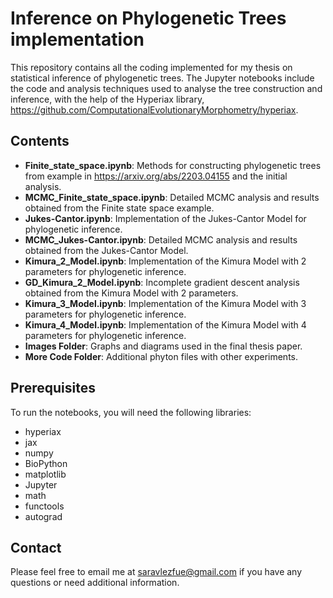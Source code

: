 # Inference on Phylogenetic Trees implementation
This repository contains all the coding implemented for my thesis on statistical inference of phylogenetic trees. The Jupyter notebooks include the code and analysis techniques used to analyse the tree construction and inference, with the help of the Hyperiax library, https://github.com/ComputationalEvolutionaryMorphometry/hyperiax.

## Contents

- **Finite_state_space.ipynb**: Methods for constructing phylogenetic trees from example in https://arxiv.org/abs/2203.04155 and the initial analysis.
- **MCMC_Finite_state_space.ipynb**: Detailed MCMC analysis and results obtained from the Finite state space example.
- **Jukes-Cantor.ipynb**: Implementation of the Jukes-Cantor Model for phylogenetic inference.
- **MCMC_Jukes-Cantor.ipynb**: Detailed MCMC analysis and results obtained from the Jukes-Cantor Model.
- **Kimura_2_Model.ipynb**: Implementation of the Kimura Model with 2 parameters for phylogenetic inference.
- **GD_Kimura_2_Model.ipynb**: Incomplete gradient descent analysis obtained from the Kimura Model with 2 parameters.
- **Kimura_3_Model.ipynb**: Implementation of the Kimura Model with 3 parameters for phylogenetic inference.
- **Kimura_4_Model.ipynb**: Implementation of the Kimura Model with 4 parameters for phylogenetic inference.
- **Images Folder**: Graphs and diagrams used in the final thesis paper.
- **More Code Folder**: Additional phyton files with other experiments.

## Prerequisites

To run the notebooks, you will need the following libraries:

- hyperiax
- jax
- numpy
- BioPython
- matplotlib
- Jupyter
- math
- functools
- autograd

## Contact

Please feel free to email me at saravlezfue@gmail.com if you have any questions or need additional information.
